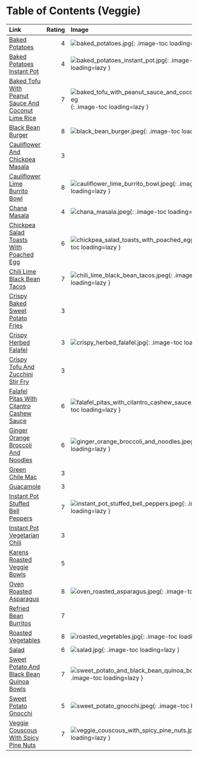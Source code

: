 # Table of Contents (Veggie)

| Link                                                                                                          |   Rating | Image                                                                                                                                             |
|:--------------------------------------------------------------------------------------------------------------|---------:|:--------------------------------------------------------------------------------------------------------------------------------------------------|
| [Baked Potatoes](./baked_potatoes.md)                                                                         |        4 | ![baked_potatoes.jpg](./baked_potatoes.jpg){: .image-toc loading=lazy }                                                                           |
| [Baked Potatoes Instant Pot](./baked_potatoes_instant_pot.md)                                                 |        4 | ![baked_potatoes_instant_pot.jpg](./baked_potatoes_instant_pot.jpg){: .image-toc loading=lazy }                                                   |
| [Baked Tofu With Peanut Sauce And Coconut Lime Rice](./baked_tofu_with_peanut_sauce_and_coconut_lime_rice.md) |        7 | ![baked_tofu_with_peanut_sauce_and_coconut_lime_rice.jpeg](./baked_tofu_with_peanut_sauce_and_coconut_lime_rice.jpeg){: .image-toc loading=lazy } |
| [Black Bean Burger](./black_bean_burger.md)                                                                   |        8 | ![black_bean_burger.jpeg](./black_bean_burger.jpeg){: .image-toc loading=lazy }                                                                   |
| [Cauliflower And Chickpea Masala](./cauliflower_and_chickpea_masala.md)                                       |        3 | <!-- TODO: Capture image -->                                                                                                                      |
| [Cauliflower Lime Burrito Bowl](./cauliflower_lime_burrito_bowl.md)                                           |        8 | ![cauliflower_lime_burrito_bowl.jpeg](./cauliflower_lime_burrito_bowl.jpeg){: .image-toc loading=lazy }                                           |
| [Chana Masala](./chana_masala.md)                                                                             |        4 | ![chana_masala.jpeg](./chana_masala.jpeg){: .image-toc loading=lazy }                                                                             |
| [Chickpea Salad Toasts With Poached Egg](./chickpea_salad_toasts_with_poached_egg.md)                         |        6 | ![chickpea_salad_toasts_with_poached_egg.jpeg](./chickpea_salad_toasts_with_poached_egg.jpeg){: .image-toc loading=lazy }                         |
| [Chili Lime Black Bean Tacos](./chili_lime_black_bean_tacos.md)                                               |        7 | ![chili_lime_black_bean_tacos.jpeg](./chili_lime_black_bean_tacos.jpeg){: .image-toc loading=lazy }                                               |
| [Crispy Baked Sweet Potato Fries](./crispy_baked_sweet_potato_fries.md)                                       |        3 | <!-- TODO: Capture image -->                                                                                                                      |
| [Crispy Herbed Falafel](./crispy_herbed_falafel.md)                                                           |        3 | ![crispy_herbed_falafel.jpg](./crispy_herbed_falafel.jpg){: .image-toc loading=lazy }                                                             |
| [Crispy Tofu And Zucchini Stir Fry](./crispy_tofu_and_zucchini_stir_fry.md)                                   |        3 | <!-- TODO: Capture image -->                                                                                                                      |
| [Falafel Pitas With Cilantro Cashew Sauce](./falafel_pitas_with_cilantro_cashew_sauce.md)                     |        6 | ![falafel_pitas_with_cilantro_cashew_sauce.jpeg](./falafel_pitas_with_cilantro_cashew_sauce.jpeg){: .image-toc loading=lazy }                     |
| [Ginger Orange Broccoli And Noodles](./ginger_orange_broccoli_and_noodles.md)                                 |        6 | ![ginger_orange_broccoli_and_noodles.jpeg](./ginger_orange_broccoli_and_noodles.jpeg){: .image-toc loading=lazy }                                 |
| [Green Chile Mac](./green_chile_mac.md)                                                                       |        3 | <!-- TODO: Capture image -->                                                                                                                      |
| [Guacamole](./guacamole.md)                                                                                   |        3 | <!-- TODO: Capture image -->                                                                                                                      |
| [Instant Pot Stuffed Bell Peppers](./instant_pot_stuffed_bell_peppers.md)                                     |        7 | ![instant_pot_stuffed_bell_peppers.jpeg](./instant_pot_stuffed_bell_peppers.jpeg){: .image-toc loading=lazy }                                     |
| [Instant Pot Vegetarian Chili](./instant_pot_vegetarian_chili.md)                                             |        3 | <!-- TODO: Capture image -->                                                                                                                      |
| [Karens Roasted Veggie Bowls](./karens_roasted_veggie_bowls.md)                                               |        5 | <!-- TODO: Capture image -->                                                                                                                      |
| [Oven Roasted Asparagus](./oven_roasted_asparagus.md)                                                         |        8 | ![oven_roasted_asparagus.jpeg](./oven_roasted_asparagus.jpeg){: .image-toc loading=lazy }                                                         |
| [Refried Bean Burritos](./refried_bean_burritos.md)                                                           |        7 | <!-- TODO: Capture image -->                                                                                                                      |
| [Roasted Vegetables](./roasted_vegetables.md)                                                                 |        8 | ![roasted_vegetables.jpg](./roasted_vegetables.jpg){: .image-toc loading=lazy }                                                                   |
| [Salad](./salad.md)                                                                                           |        6 | ![salad.jpg](./salad.jpg){: .image-toc loading=lazy }                                                                                             |
| [Sweet Potato And Black Bean Quinoa Bowls](./sweet_potato_and_black_bean_quinoa_bowls.md)                     |        7 | ![sweet_potato_and_black_bean_quinoa_bowls.jpeg](./sweet_potato_and_black_bean_quinoa_bowls.jpeg){: .image-toc loading=lazy }                     |
| [Sweet Potato Gnocchi](./sweet_potato_gnocchi.md)                                                             |        5 | ![sweet_potato_gnocchi.jpeg](./sweet_potato_gnocchi.jpeg){: .image-toc loading=lazy }                                                             |
| [Veggie Couscous With Spicy Pine Nuts](./veggie_couscous_with_spicy_pine_nuts.md)                             |        7 | ![veggie_couscous_with_spicy_pine_nuts.jpeg](./veggie_couscous_with_spicy_pine_nuts.jpeg){: .image-toc loading=lazy }                             |

